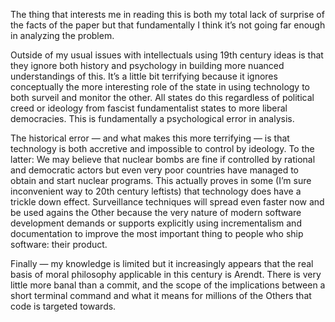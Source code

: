 The thing that interests me in reading this is both my total lack of surprise of the facts of the paper but that fundamentally I think it’s not going far enough in analyzing the problem. 

Outside of my usual issues with intellectuals using 19th century ideas is that they ignore both history and psychology in building more nuanced understandings of this. It’s a little bit terrifying because it ignores conceptually the more interesting role of the state in using technology to both surveil and monitor the other. All states do this regardless of political creed or ideology from fascist fundamentalist states to more liberal democracies. This is fundamentally a psychological error in analysis. 

The historical error — and what makes this more terrifying — is that technology is both accretive and impossible to control by ideology. To the latter: We may believe that nuclear bombs are fine if controlled by rational and democratic actors but even very poor countries have managed to obtain and start nuclear programs. This actually proves in some (I’m sure inconvenient way to 20th century leftists) that technology does have a trickle down effect. Surveillance techniques will spread even faster now and be used agains the Other because the very nature of modern software development demands or supports explicitly using incrementalism and documentation to improve the most important thing to people who ship software: their product.

Finally — my knowledge is limited but it increasingly appears that the real basis of moral philosophy applicable in this century is Arendt. There is very little more banal than a commit, and the scope of the implications between a short terminal command and what it means for millions of the Others that code is targeted towards.

